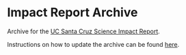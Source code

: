 # Impact Report Archive
Archive for the [UC Santa Cruz Science Impact Report](https://science.ucsc.edu/news/impact-report/).

Instructions on how to update the archive can be found [here](https://docs.google.com/document/d/1t4iBT0GsRU7DWta13j0l6VP3UXNGocjo1FianytW81s/edit?usp=sharing).
